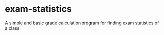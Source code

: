 # exam-statistics
A simple and basic grade calculation program for finding exam statistics of a class
